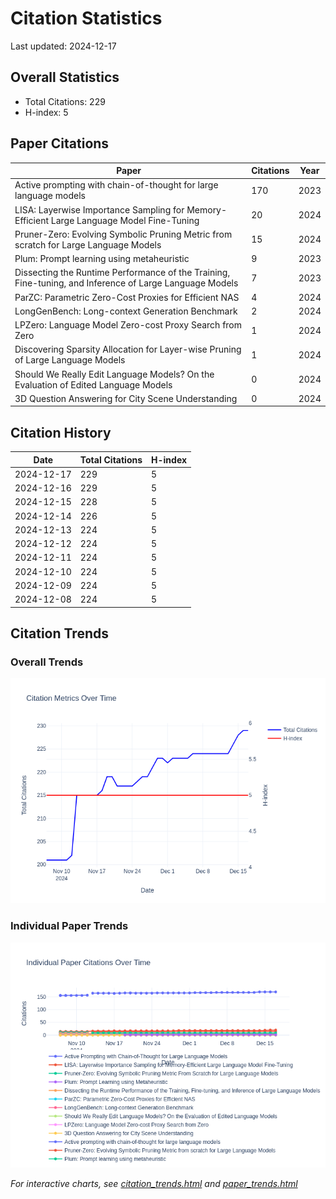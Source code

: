# Citation Statistics

Last updated: 2024-12-17

## Overall Statistics
- Total Citations: 229
- H-index: 5

## Paper Citations

| Paper | Citations | Year |
| ----- | --------- | ---- |
| Active prompting with chain-of-thought for large language models | 170 | 2023 |
| LISA: Layerwise Importance Sampling for Memory-Efficient Large Language Model Fine-Tuning | 20 | 2024 |
| Pruner-Zero: Evolving Symbolic Pruning Metric from scratch for Large Language Models | 15 | 2024 |
| Plum: Prompt learning using metaheuristic | 9 | 2023 |
| Dissecting the Runtime Performance of the Training, Fine-tuning, and Inference of Large Language Models | 7 | 2023 |
| ParZC: Parametric Zero-Cost Proxies for Efficient NAS | 4 | 2024 |
| LongGenBench: Long-context Generation Benchmark | 2 | 2024 |
| LPZero: Language Model Zero-cost Proxy Search from Zero | 1 | 2024 |
| Discovering Sparsity Allocation for Layer-wise Pruning of Large Language Models | 1 | 2024 |
| Should We Really Edit Language Models? On the Evaluation of Edited Language Models | 0 | 2024 |
| 3D Question Answering for City Scene Understanding | 0 | 2024 |

## Citation History

| Date | Total Citations | H-index |
| ---- | --------------- | ------- |
| 2024-12-17 | 229 | 5 |
| 2024-12-16 | 229 | 5 |
| 2024-12-15 | 228 | 5 |
| 2024-12-14 | 226 | 5 |
| 2024-12-13 | 224 | 5 |
| 2024-12-12 | 224 | 5 |
| 2024-12-11 | 224 | 5 |
| 2024-12-10 | 224 | 5 |
| 2024-12-09 | 224 | 5 |
| 2024-12-08 | 224 | 5 |

## Citation Trends

### Overall Trends
![Citation Trends](citation_trends.png)

### Individual Paper Trends
![Paper Trends](paper_trends.png)

*For interactive charts, see [citation_trends.html](citation_trends.html) and [paper_trends.html](paper_trends.html)*